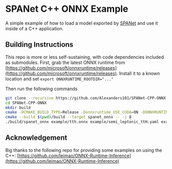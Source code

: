 # SPANet C++ ONNX Example

A simple example of how to load a model exported by [SPANet](https://github.com/Alexanders101/SPANet) and use it inside of a C++ application.

## Building Instructions

This repo is more or less self-sustaining, with code dependencies included as submodules. 
First, grab the latest ONNX runtime from [https://github.com/microsoft/onnxruntime/releases](https://github.com/microsoft/onnxruntime/releases).
Install it to a known location and set `export ONNXRUNTIME_ROOTDIR="..."`

Then run the following commands
```bash
git clone --recursive https://github.com/Alexanders101/SPANet-CPP-ONNX
cd SPANet-CPP-ONNX
mkdir build
cmake -DCMAKE_BUILD_TYPE=Release -Donnxruntime_USE_CUDA=ON -DONNXRUNTIME_ROOTDIR=${ONNXRUNTIME_ROOTDIR} -S $(pwd) -B $(pwd)/build
cmake --build $(pwd)/build --target spanet_onnx -- -j 8
./build/spanet_onnx example/tth.onnx example/semi_leptonic_ttH.yaml example/example.h5 example/output.h5
```

## Acknowledgement
Big thanks to the following repo for providing some examples on using the C++: [https://github.com/leimao/ONNX-Runtime-Inference](https://github.com/leimao/ONNX-Runtime-Inference) 
